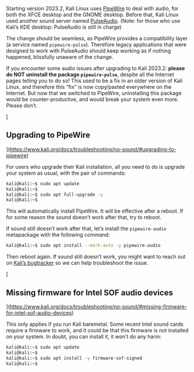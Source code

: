 

Starting version 2023.2, Kali Linux uses [PipeWire](https://pipewire.org/) to deal with audio, for both the XFCE desktop and the GNOME desktop. Before that, Kali Linux used another sound server named [PulseAudio](https://www.freedesktop.org/wiki/Software/PulseAudio/). (Note: for those who use Kali’s KDE desktop: PulseAudio is still in charge)

The change should be seamless, as PipeWire provides a compatibility layer (a service named `pipewire-pulse`). Therefore legacy applications that were designed to work with PulseAudio should keep working as if nothing happened, blissfully unaware of the change.

If you encounter some audio issues after upgrading to Kali 2023.2: **please do NOT uninstall the package `pipewire-pulse`**, despite all the Internet pages telling you to do so! This used to be a fix in an older version of Kali Linux, and therefore this “fix” is now copy/pasted everywhere on the Internet. But now that we switched to PipeWire, uninstalling this package would be counter-productive, and would break your system even more. Please don’t.

[

## Upgrading to PipeWire

](https://www.kali.org/docs/troubleshooting/no-sound/#upgrading-to-pipewire)

For users who upgrade their Kali installation, all you need to do is upgrade your system as usual, with the pair of commands:

```sh
kali@kali:~$ sudo apt update
kali@kali:~$
kali@kali:~$ sudo apt full-upgrade -y
kali@kali:~$
```

This will automatically install PipeWire. It will be effective after a reboot. If for some reason the sound doesn’t work after that, try to reboot.

If sound still doesn’t work after that, let’s install the `pipewire-audio` metapackage with the following command:

```sh
kali@kali:~$ sudo apt install --mark-auto -y pipewire-audio
```

Then reboot again. If sound still doesn’t work, you might want to reach out on [Kali’s bugtracker](https://bugs.kali.org) so we can help troubleshoot the issue.

[

## Missing firmware for Intel SOF audio devices

](https://www.kali.org/docs/troubleshooting/no-sound/#missing-firmware-for-intel-sof-audio-devices)

This only applies if you run Kali baremetal. Some recent Intel sound cards require a firmware to work, and it could be that this firmware is not installed on your system. In doubt, you can install it, it won’t do any harm:

```sh
kali@kali:~$ sudo apt update
kali@kali:~$
kali@kali:~$ sudo apt install -y firmware-sof-signed
kali@kali:~$
```